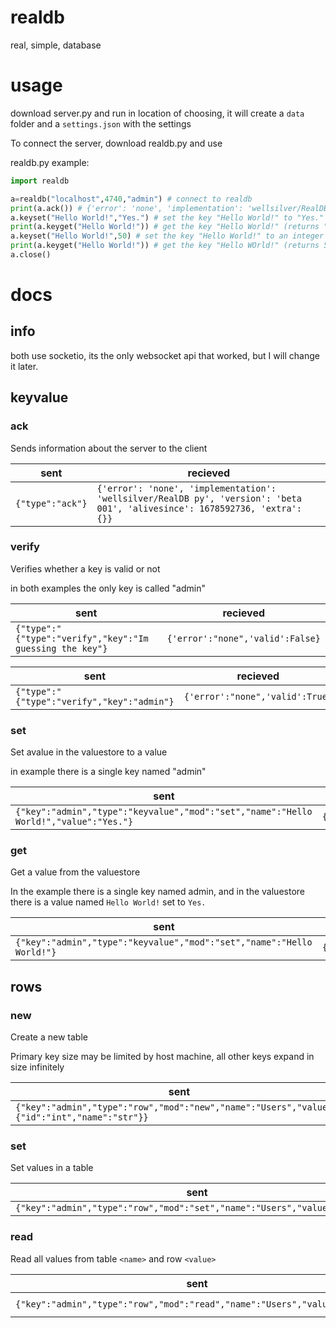 # realdb
real, simple, database

# usage

download server.py and run in location of choosing, it will create a ``data`` folder and a ``settings.json`` with the settings

To connect the server, download realdb.py and use

realdb.py example:

```python
import realdb

a=realdb("localhost",4740,"admin") # connect to realdb
print(a.ack()) # {'error': 'none', 'implementation': 'wellsilver/RealDB py', 'version': 'beta 001', 'alivesince': 1678592736, 'extra': {}}
a.keyset("Hello World!","Yes.") # set the key "Hello World!" to "Yes."
print(a.keyget("Hello World!")) # get the key "Hello World!" (returns "Yes.":str)
a.keyset("Hello World!",50) # set the key "Hello World!" to an integer 50
print(a.keyget("Hello World!")) # get the key "Hello WOrld!" (returns 50:int)
a.close()
```

# docs

## info

both use socketio, its the only websocket api that worked, but I will change it later.

## keyvalue

### ack

Sends information about the server to the client

| sent | recieved |
| ---- | -------- |
| ``{"type":"ack"}`` | ``{'error': 'none', 'implementation': 'wellsilver/RealDB py', 'version': 'beta 001', 'alivesince': 1678592736, 'extra': {}}`` |

### verify

Verifies whether a key is valid or not

in both examples the only key is called "admin"

| sent | recieved |
| ---- | -------- |
| ``{"type":"{"type":"verify","key":"Im guessing the key"}`` | ``{'error':"none",'valid':False}`` |

| sent | recieved |
| ---- | -------- |
| ``{"type":"{"type":"verify","key":"admin"}`` | ``{'error':"none",'valid':True}`` |

### set

Set avalue in the valuestore to a value

in example there is a single key named "admin"

| sent | recieved |
| ---- | -------- |
| ``{"key":"admin","type":"keyvalue","mod":"set","name":"Hello World!","value":"Yes."}`` | ``{"error":"none"}`` |

### get

Get a value from the valuestore

In the example there is a single key named admin, and in the valuestore there is a value named ``Hello World!`` set to ``Yes.``

| sent | recieved |
| ---- | -------- |
| ``{"key":"admin","type":"keyvalue","mod":"set","name":"Hello World!"}`` | ``{"error":"none","value":"Yes."}`` |

## rows

### new

Create a new table

Primary key size may be limited by host machine, all other keys expand in size infinitely

| sent | recieved |
| ---- | -------- |
| ``{"key":"admin","type":"row","mod":"new","name":"Users","values":{"id":"int","name":"str"}}`` | ``{"error":"none"}`` |

### set

Set values in a table


| sent | recieved |
| ---- | -------- |
| ``{"key":"admin","type":"row","mod":"set","name":"Users","values":values}`` | ``{"error":"none"}`` |

### read

Read all values from table ``<name>`` and row ``<value>``

| sent | recieved |
| ---- | -------- |
| ``{"key":"admin","type":"row","mod":"read","name":"Users","value":"5005"}`` | ``{"error":"none","data":{}}`` |
